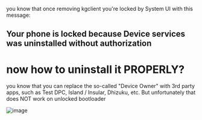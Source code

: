 you know that once removing kgclient you're locked by System UI with this message:

## Your phone is locked because Device services was uninstalled without authorization

# now how to uninstall it PROPERLY?

you know that you can replace the so-called "Device Owner" with 3rd party apps, such as Test DPC, Island / Insular, Dhizuku, etc. But unfortunately that does NOT work on unlocked bootloader



![image](https://github.com/Antonomasia3/stuff/assets/89201774/9708415c-7626-4729-9323-009533dd4f66)
